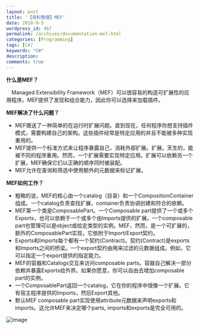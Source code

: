 ```yaml
---
layout: post
title: '【资料整理】MEF'
date: 2010-9-5
wordpress_id: 467
permalink: /archives/documentation-mef.html
categories: [Programming]
tags: [C#]
keywords: "C#"
description: 
comments: true
---
```

**什么是MEF？**

　Managed Extensibility Framework（MEF）可以很容易的构造可扩展性的应用程序。MEF提供了发现和组合能力，因此你可以选择来加载插件。

**MEF解决了什么问题？**

- MEF赠送了一种简单的在运行时扩展问题。直到现在，任何程序你想支持插件模式，需要构建自己的架构。这些插件经常是特定应用的并且不能被多种实现重用的。
- MEF提供一个标准方式来让程序暴露自己，消耗外部扩展。扩展，天生的，能被不同的程序重用。然而，一个扩展需要实现特定应用。扩展可以依赖另一个扩展，MEF确保它们以正确的顺序同时被装配。
- MEF允许在查询和筛选中使用额外的元数据来标记扩展。

**MEF如何工作？**

- 粗略的说，MEF的核心由一个catalog（目录）和一个CompositionContainer组成。一个catalog负责查找扩展，container负责协调创建和符合的依赖。
- MEF第一个类是ComposablePart。一个Composable part提供了一个或多个Exports，也可以依赖于一个或多个由Imports提供的扩展。一个composable part也管理可以是object或给定类型的实例。MEF，然而，是一个可扩展的，额外的ComposablePart实现，它依附于Import/Export契约。
- Exports和Imports每个都有一个契约(Contract)。契约(Contract)是exports和Imports之间的桥梁。一个export契约由用来过滤的元数据组成。例如，它可以指定一个export提供的指定能力。
- MEF的容器和Catalogs交互来访问composable parts。容器自己解决一部分依赖并暴露Exports给外界。如果你愿意，你可以自由去增加composable part的实例。
- 一个ComposablePart返回一个catalog，它在你的程序中很像一个扩展。它有宿主程序提供的Imports，然后Export其他。
- 默认MEF composable part实现使用attribute元数据来声明exports和imports。这允许MEF来决定哪个parts, imports和exports是完全可用的。

![image](/images/uploads/2010/09/FileDownload.aspx?ProjectName=MEF&DownloadId=50697)
